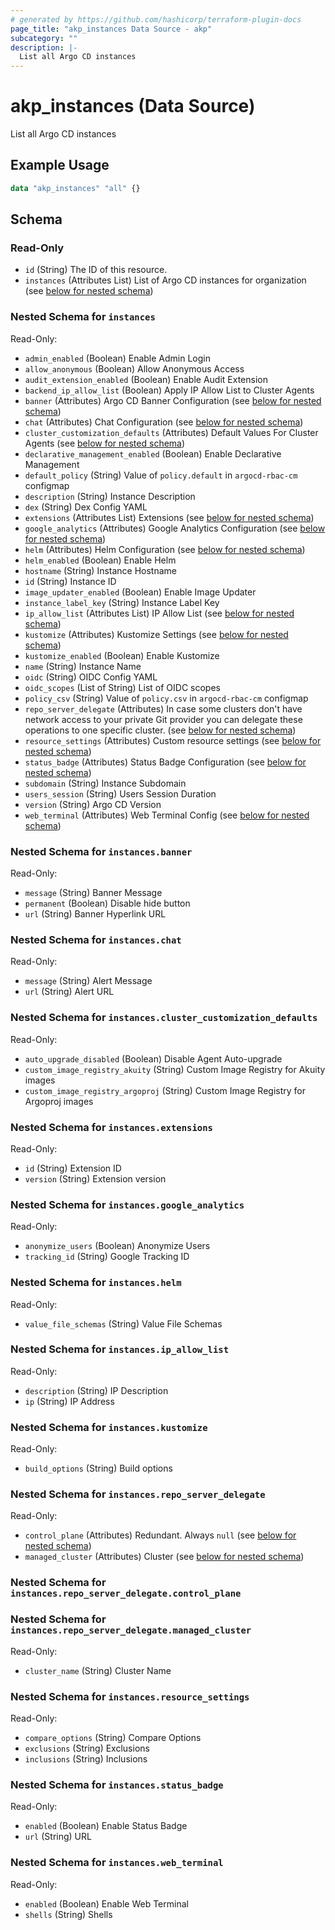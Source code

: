 ```yaml
---
# generated by https://github.com/hashicorp/terraform-plugin-docs
page_title: "akp_instances Data Source - akp"
subcategory: ""
description: |-
  List all Argo CD instances
---
```


# akp_instances (Data Source)

List all Argo CD instances

## Example Usage

```terraform
data "akp_instances" "all" {}
```

<!-- schema generated by tfplugindocs -->
## Schema

### Read-Only

- `id` (String) The ID of this resource.
- `instances` (Attributes List) List of Argo CD instances for organization (see [below for nested schema](#nestedatt--instances))

<a id="nestedatt--instances"></a>
### Nested Schema for `instances`

Read-Only:

- `admin_enabled` (Boolean) Enable Admin Login
- `allow_anonymous` (Boolean) Allow Anonymous Access
- `audit_extension_enabled` (Boolean) Enable Audit Extension
- `backend_ip_allow_list` (Boolean) Apply IP Allow List to Cluster Agents
- `banner` (Attributes) Argo CD Banner Configuration (see [below for nested schema](#nestedatt--instances--banner))
- `chat` (Attributes) Chat Configuration (see [below for nested schema](#nestedatt--instances--chat))
- `cluster_customization_defaults` (Attributes) Default Values For Cluster Agents (see [below for nested schema](#nestedatt--instances--cluster_customization_defaults))
- `declarative_management_enabled` (Boolean) Enable Declarative Management
- `default_policy` (String) Value of `policy.default` in `argocd-rbac-cm` configmap
- `description` (String) Instance Description
- `dex` (String) Dex Config YAML
- `extensions` (Attributes List) Extensions (see [below for nested schema](#nestedatt--instances--extensions))
- `google_analytics` (Attributes) Google Analytics Configuration (see [below for nested schema](#nestedatt--instances--google_analytics))
- `helm` (Attributes) Helm Configuration (see [below for nested schema](#nestedatt--instances--helm))
- `helm_enabled` (Boolean) Enable Helm
- `hostname` (String) Instance Hostname
- `id` (String) Instance ID
- `image_updater_enabled` (Boolean) Enable Image Updater
- `instance_label_key` (String) Instance Label Key
- `ip_allow_list` (Attributes List) IP Allow List (see [below for nested schema](#nestedatt--instances--ip_allow_list))
- `kustomize` (Attributes) Kustomize Settings (see [below for nested schema](#nestedatt--instances--kustomize))
- `kustomize_enabled` (Boolean) Enable Kustomize
- `name` (String) Instance Name
- `oidc` (String) OIDC Config YAML
- `oidc_scopes` (List of String) List of OIDC scopes
- `policy_csv` (String) Value of `policy.csv` in `argocd-rbac-cm` configmap
- `repo_server_delegate` (Attributes) In case some clusters don't have network access to your private Git provider you can delegate these operations to one specific cluster. (see [below for nested schema](#nestedatt--instances--repo_server_delegate))
- `resource_settings` (Attributes) Custom resource settings (see [below for nested schema](#nestedatt--instances--resource_settings))
- `status_badge` (Attributes) Status Badge Configuration (see [below for nested schema](#nestedatt--instances--status_badge))
- `subdomain` (String) Instance Subdomain
- `users_session` (String) Users Session Duration
- `version` (String) Argo CD Version
- `web_terminal` (Attributes) Web Terminal Config (see [below for nested schema](#nestedatt--instances--web_terminal))

<a id="nestedatt--instances--banner"></a>
### Nested Schema for `instances.banner`

Read-Only:

- `message` (String) Banner Message
- `permanent` (Boolean) Disable hide button
- `url` (String) Banner Hyperlink URL


<a id="nestedatt--instances--chat"></a>
### Nested Schema for `instances.chat`

Read-Only:

- `message` (String) Alert Message
- `url` (String) Alert URL


<a id="nestedatt--instances--cluster_customization_defaults"></a>
### Nested Schema for `instances.cluster_customization_defaults`

Read-Only:

- `auto_upgrade_disabled` (Boolean) Disable Agent Auto-upgrade
- `custom_image_registry_akuity` (String) Custom Image Registry for Akuity images
- `custom_image_registry_argoproj` (String) Custom Image Registry for Argoproj images


<a id="nestedatt--instances--extensions"></a>
### Nested Schema for `instances.extensions`

Read-Only:

- `id` (String) Extension ID
- `version` (String) Extension version


<a id="nestedatt--instances--google_analytics"></a>
### Nested Schema for `instances.google_analytics`

Read-Only:

- `anonymize_users` (Boolean) Anonymize Users
- `tracking_id` (String) Google Tracking ID


<a id="nestedatt--instances--helm"></a>
### Nested Schema for `instances.helm`

Read-Only:

- `value_file_schemas` (String) Value File Schemas


<a id="nestedatt--instances--ip_allow_list"></a>
### Nested Schema for `instances.ip_allow_list`

Read-Only:

- `description` (String) IP Description
- `ip` (String) IP Address


<a id="nestedatt--instances--kustomize"></a>
### Nested Schema for `instances.kustomize`

Read-Only:

- `build_options` (String) Build options


<a id="nestedatt--instances--repo_server_delegate"></a>
### Nested Schema for `instances.repo_server_delegate`

Read-Only:

- `control_plane` (Attributes) Redundant. Always `null` (see [below for nested schema](#nestedatt--instances--repo_server_delegate--control_plane))
- `managed_cluster` (Attributes) Cluster (see [below for nested schema](#nestedatt--instances--repo_server_delegate--managed_cluster))

<a id="nestedatt--instances--repo_server_delegate--control_plane"></a>
### Nested Schema for `instances.repo_server_delegate.control_plane`


<a id="nestedatt--instances--repo_server_delegate--managed_cluster"></a>
### Nested Schema for `instances.repo_server_delegate.managed_cluster`

Read-Only:

- `cluster_name` (String) Cluster Name



<a id="nestedatt--instances--resource_settings"></a>
### Nested Schema for `instances.resource_settings`

Read-Only:

- `compare_options` (String) Compare Options
- `exclusions` (String) Exclusions
- `inclusions` (String) Inclusions


<a id="nestedatt--instances--status_badge"></a>
### Nested Schema for `instances.status_badge`

Read-Only:

- `enabled` (Boolean) Enable Status Badge
- `url` (String) URL


<a id="nestedatt--instances--web_terminal"></a>
### Nested Schema for `instances.web_terminal`

Read-Only:

- `enabled` (Boolean) Enable Web Terminal
- `shells` (String) Shells


